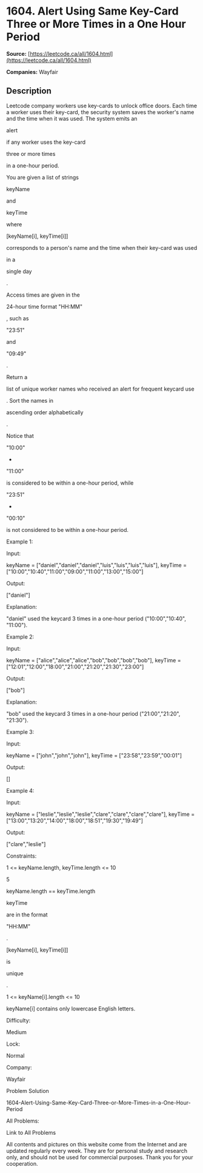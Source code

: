 # 1604. Alert Using Same Key-Card Three or More Times in a One Hour Period

**Source:** [https://leetcode.ca/all/1604.html](https://leetcode.ca/all/1604.html)

**Companies:** Wayfair

## Description

Leetcode company workers use key-cards to unlock office doors. Each time a worker
            uses their key-card, the security system saves the worker's name and the time when it
            was used. The system emits an

alert

if any worker uses the key-card

three or more times

in a one-hour period.

You are given a list of strings

keyName

and

keyTime

where

[keyName[i], keyTime[i]]

corresponds to a person's name and the time
                when their key-card was used

in a

single day

.

Access times are given in the

24-hour time format "HH:MM"

, such as

"23:51"

and

"09:49"

.

Return a

list of unique worker names who received an alert for frequent keycard
                use

. Sort the names in

ascending order alphabetically

.

Notice that

"10:00"

-

"11:00"

is considered to be within a
                one-hour period, while

"23:51"

-

"00:10"

is not considered
                to be within a one-hour period.

Example 1:

Input:

keyName = ["daniel","daniel","daniel","luis","luis","luis","luis"], keyTime = ["10:00","10:40","11:00","09:00","11:00","13:00","15:00"]

Output:

["daniel"]

Explanation:

"daniel" used the keycard 3 times in a one-hour period ("10:00","10:40", "11:00").

Example 2:

Input:

keyName = ["alice","alice","alice","bob","bob","bob","bob"], keyTime = ["12:01","12:00","18:00","21:00","21:20","21:30","23:00"]

Output:

["bob"]

Explanation:

"bob" used the keycard 3 times in a one-hour period ("21:00","21:20", "21:30").

Example 3:

Input:

keyName = ["john","john","john"], keyTime = ["23:58","23:59","00:01"]

Output:

[]

Example 4:

Input:

keyName = ["leslie","leslie","leslie","clare","clare","clare","clare"], keyTime = ["13:00","13:20","14:00","18:00","18:51","19:30","19:49"]

Output:

["clare","leslie"]

Constraints:

1 <= keyName.length, keyTime.length <= 10

5

keyName.length == keyTime.length

keyTime

are in the format

"HH:MM"

.

[keyName[i], keyTime[i]]

is

unique

.

1 <= keyName[i].length <= 10

keyName[i] contains only lowercase English letters.

Difficulty:

Medium

Lock:

Normal

Company:

Wayfair

Problem Solution

1604-Alert-Using-Same-Key-Card-Three-or-More-Times-in-a-One-Hour-Period

All Problems:

Link to All Problems

All contents and pictures on this website come from the Internet and are updated regularly every week. They are for personal study and research only, and should not be used for commercial purposes. Thank you for your cooperation.

